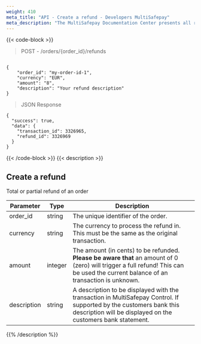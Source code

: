 ```yaml
---
weight: 410
meta_title: "API - Create a refund - Developers MultiSafepay"
meta_description: "The MultiSafepay Documentation Center presents all relevant information about our Plugins and API. You can also find support pages for Payment Methods, Tools and General Questions as well as the contact details of our Support and Integration Teams."
---
```

{{< code-block >}}
> POST - /orders/{order_id}/refunds 

```shell

{
    "order_id": "my-order-id-1",
    "currency": "EUR",
    "amount": "8",
    "description": "Your refund description"
}
```

> JSON Response

```shell
{
  "success": true,
  "data": {
    "transaction_id": 3326965,
    "refund_id": 3326969
  }
}
```
{{< /code-block >}}
{{< description >}}
## Create a refund
Total or partial refund of an order

| Parameter                  | Type      | Description                                                                                 |
|----------------------------|-----------|---------------------------------------------------------------------------------------------|
| order_id                         | string    | The unique identifier of the order.                                                         |
| currency                   | string    | The currency to process the refund in. This must be the same as the original transaction.   |
| amount                     | integer   | The amount (in cents) to be refunded. **Please be aware that** an amount of 0 (zero) will trigger a full refund! This can be used the current balance of an transaction is unknown. |
| description                | string    |  A description to be displayed with the transaction in MultiSafepay Control. If supported by the customers bank this description will be displayed on the customers bank statement. |
{{% /description %}}